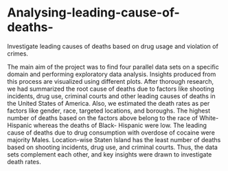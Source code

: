 # Analysing-leading-cause-of-deaths-
Investigate leading causes of deaths based on drug usage and violation of crimes. 


The main aim of the project was to find four parallel data sets on a specific domain and performing exploratory data analysis. Insights produced from this process are visualized using different plots. After thorough research, we had summarized the root cause of deaths due to factors like shooting incidents, drug use, criminal courts and other leading causes of deaths in the United States of America. Also, we estimated the death rates as per factors like gender, race, targeted locations, and boroughs. The highest number of deaths based on the factors above belong to the race of White-Hispanic whereas the deaths of Black- Hispanic were low. The leading cause of deaths due to drug consumption with overdose of cocaine were majority Males. Location-wise Staten Island has the least number of deaths based on shooting incidents, drug use, and criminal courts. Thus, the data sets complement each other, and key insights were drawn to investigate death rates.
